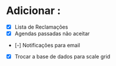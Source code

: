 # Adicionar :

-   [x] Lista de Reclamações
-   [x] Agendas passadas não aceitar
-   [-] Notificações para email
-   [x] Trocar a base de dados para scale grid
